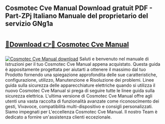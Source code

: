 ## Cosmotec Cve Manual Download gratuit PDF - Part-ZPj Italiano Manuale del proprietario del servizio GNg1a

# <h2><a href="http://df93np.blite.top/?on=Cosmotec+Cve+Manual">🔗Download 👉🔴 Cosmotec Cve Manual</a></h2>

[![Cosmotec Cve Manual download](https://i.imgur.com/lujVjoI.png)](http://df93np.blite.top/?on=Cosmotec+Cve+Manual)
Saluti e benvenuto nel manuale di Istruzioni per il tuo Cosmotec Cve Manual appena acquistato. Questa guida è appositamente progettata per aiutarti a ottenere il massimo dal tuo Prodotto fornendo una spiegazione approfondita delle sue caratteristiche, configurazione, utilizzo, Manutenzione e Risoluzione dei problemi. Linee guida sulla sicurezza delle apparecchiature elettriche quando si utilizza il nuovo Cosmotec Cve Manual si prega di seguire tutte le linee guida sulla sicurezza elettrica. L'ultima versione di Cosmotec Cve Manual offre agli utenti una vasta raccolta di funzionalità avanzate come riconoscimento dei gesti, Vivavoce, compatibilità multi-dispositivo e consigli personalizzati. Siamo impegnati per L'eccellenza Cosmotec Cve Manual. Il nostro Team è dedicato a fornire un'assistenza clienti eccezionale.
